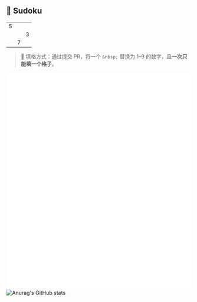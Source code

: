 ## 🧩 Sudoku

<table>
  <!-- 示例行 -->
  <tr><td>5</td><td>&nbsp;</td><td>&nbsp;</td><!-- ... 共 9 列 --></tr>
  <tr><td>&nbsp;</td><td>&nbsp;</td><td>3</td><!-- ... 共 9 列 --></tr>
  <tr><td>&nbsp;</td><td>7</td><td>&nbsp;</td><!-- ... 共 9 列 --></tr>
  <!-- 共 9 行 -->
</table>

> 🎯 填格方式：通过提交 PR，将一个 `&nbsp;` 替换为 1–9 的数字，且**一次只能填一个格子**。

![Metrics](/github-metrics.svg)  
![Anurag's GitHub stats](https://github-readme-stats.vercel.app/api?username=yunyinghua&show_icons=true&theme=tokyonight)
